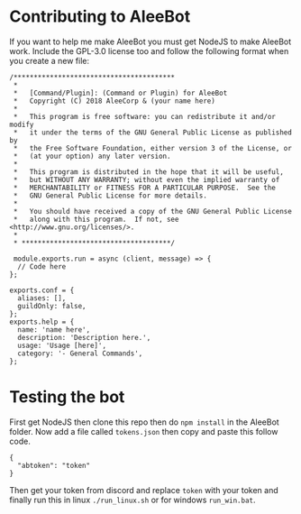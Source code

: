 # Contributing to AleeBot
If you want to help me make AleeBot you must get NodeJS to make AleeBot work.
Include the GPL-3.0 license too and follow the following format when you create a new file:
```
/****************************************
 * 
 *   [Command/Plugin]: (Command or Plugin) for AleeBot
 *   Copyright (C) 2018 AleeCorp & (your name here)
 *
 *   This program is free software: you can redistribute it and/or modify
 *   it under the terms of the GNU General Public License as published by
 *   the Free Software Foundation, either version 3 of the License, or
 *   (at your option) any later version.
 *
 *   This program is distributed in the hope that it will be useful,
 *   but WITHOUT ANY WARRANTY; without even the implied warranty of
 *   MERCHANTABILITY or FITNESS FOR A PARTICULAR PURPOSE.  See the
 *   GNU General Public License for more details.
 *
 *   You should have received a copy of the GNU General Public License
 *   along with this program.  If not, see <http://www.gnu.org/licenses/>.
 * 
 * *************************************/

 module.exports.run = async (client, message) => {
  // Code here
};

exports.conf = {
  aliases: [],
  guildOnly: false,
};
exports.help = {
  name: 'name here',
  description: 'Description here.',
  usage: 'Usage [here]',
  category: '- General Commands',
};
```

# Testing the bot

First get NodeJS then clone this repo then do `npm install` in the AleeBot folder. Now add a file called `tokens.json` then copy and paste this follow code.
```
{
  "abtoken": "token"
}
```
Then get your token from discord and replace `token` with your token and finally run this in linux `./run_linux.sh` or for windows `run_win.bat`.
